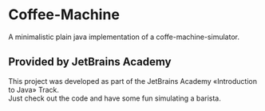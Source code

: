 # Coffee-Machine

A minimalistic plain java implementation of a coffe-machine-simulator.

## Provided by JetBrains Academy

This project was developed as part of the JetBrains Academy «Introduction to Java» Track.<br>
Just check out the code and have some fun simulating a barista.